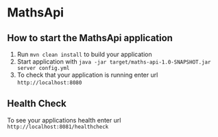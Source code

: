 # MathsApi

How to start the MathsApi application
---

1. Run `mvn clean install` to build your application
1. Start application with `java -jar target/maths-api-1.0-SNAPSHOT.jar server config.yml`
1. To check that your application is running enter url `http://localhost:8080`

Health Check
---

To see your applications health enter url `http://localhost:8081/healthcheck`
